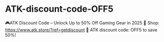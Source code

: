 # ATK-discount-code-OFF5
🎮ATK Discount Code – Unlock Up to 50% Off Gaming Gear in 2025 🛒 Shop: https://www.atk.store/?ref=getdiscount 💸 ATK discount code: OFF5 to save 50%!
